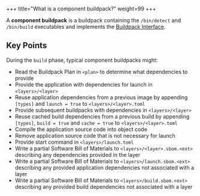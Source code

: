 +++
title="What is a component buildpack?"
weight=99
+++

A **component buildpack** is a buildpack containing the `/bin/detect` and `/bin/build` executables and implements the [Buildpack Interface](https://github.com/buildpacks/spec/blob/main/buildpack.md#buildpack-interface).

<!--more-->

## Key Points

During the `build` phase, typical component buildpacks might:

* Read the Buildpack Plan in `<plan>` to determine what dependencies to provide
* Provide the application with dependencies for launch in `<layers>/<layer>`
* Reuse application dependencies from a previous image by appending `[types]` and `launch = true` to `<layers>/<layer>.toml`
* Provide subsequent buildpacks with dependencies in `<layers>/<layer>`
* Reuse cached build dependencies from a previous build by appending `[types]`, `build = true` and `cache = true` to `<layers>/<layer>.toml`
* Compile the application source code into object code
* Remove application source code that is not necessary for launch
* Provide start command in `<layers>/launch.toml`
* Write a partial Software Bill of Materials to `<layers>/<layer>.sbom.<ext>` describing any dependencies provided in the layer
* Write a partial Software Bill of Materials to `<layers>/launch.sbom.<ext>` describing any provided application dependencies not associated with a layer
* Write a partial Software Bill of Materials to `<layers>/build.sbom.<ext>` describing any provided build dependencies not associated with a layer
